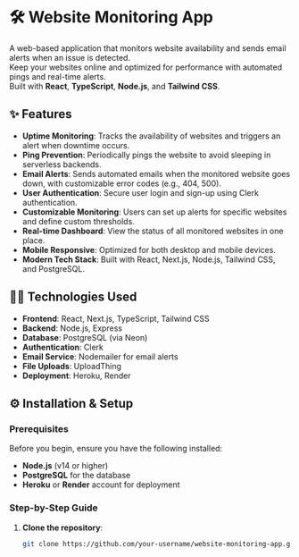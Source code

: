 # 🛠️ Website Monitoring App

A web-based application that monitors website availability and sends email alerts when an issue is detected.  
Keep your websites online and optimized for performance with automated pings and real-time alerts.  
Built with **React**, **TypeScript**, **Node.js**, and **Tailwind CSS**.



## ✨ Features

- **Uptime Monitoring**: Tracks the availability of websites and triggers an alert when downtime occurs.
- **Ping Prevention**: Periodically pings the website to avoid sleeping in serverless backends.
- **Email Alerts**: Sends automated emails when the monitored website goes down, with customizable error codes (e.g., 404, 500).
- **User Authentication**: Secure user login and sign-up using Clerk authentication.
- **Customizable Monitoring**: Users can set up alerts for specific websites and define custom thresholds.
- **Real-time Dashboard**: View the status of all monitored websites in one place.
- **Mobile Responsive**: Optimized for both desktop and mobile devices.
- **Modern Tech Stack**: Built with React, Next.js, Node.js, Tailwind CSS, and PostgreSQL.

## 🧑‍💻 Technologies Used

- **Frontend**: React, Next.js, TypeScript, Tailwind CSS
- **Backend**: Node.js, Express
- **Database**: PostgreSQL (via Neon)
- **Authentication**: Clerk
- **Email Service**: Nodemailer for email alerts
- **File Uploads**: UploadThing
- **Deployment**: Heroku, Render

## ⚙️ Installation & Setup

### Prerequisites

Before you begin, ensure you have the following installed:

- **Node.js** (v14 or higher)
- **PostgreSQL** for the database
- **Heroku** or **Render** account for deployment

### Step-by-Step Guide

1. **Clone the repository**:

   ```bash
   git clone https://github.com/your-username/website-monitoring-app.git
